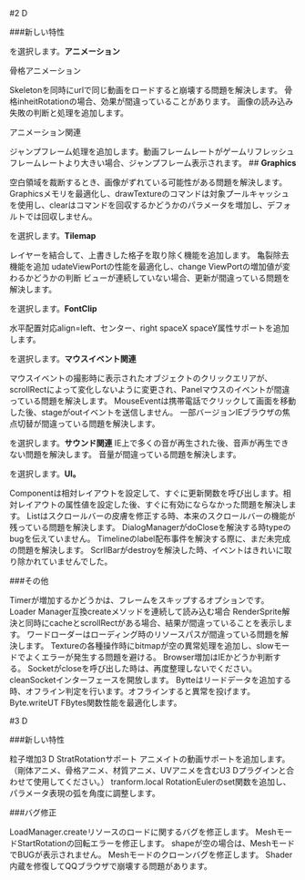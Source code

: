 #2 D

###新しい特性

を選択します。**アニメーション**

骨格アニメーション

Skeletonを同時にurlで同じ動画をロードすると崩壊する問題を解決します。
骨格inheitRotationの場合、効果が間違っていることがあります。
画像の読み込み失敗の判断と処理を追加します。

アニメーション関連

ジャンプフレーム処理を追加します。動画フレームレートがゲームリフレッシュフレームレートより大きい場合、ジャンプフレーム表示されます。
##​ **Graphics**

空白領域を裁断するとき、画像がずれている可能性がある問題を解決します。
Graphicsメモリを最適化し、drawTextureのコマンドは対象プールキャッシュを使用し、clearはコマンドを回収するかどうかのパラメータを増加し、デフォルトでは回収しません。

を選択します。**Tilemap**

レイヤーを結合して、上書きした格子を取り除く機能を追加します。
亀裂除去機能を追加
udateViewPortの性能を最適化し、change ViewPortの増加値が変わるかどうかの判断
ビューが連続していない場合、更新が間違っている問題を解決します。

を選択します。**FontClip**

水平配置対応align=left、センター、right
spaceX spaceY属性サポートを追加します。


を選択します。**マウスイベント関連**

マウスイベントの撮影時に表示されたオブジェクトのクリックエリアが、scrollRectによって変化しないように変更され、Panelマウスのイベントが間違っている問題を解決します。
MouseEventは携帯電話でクリックして画面を移動した後、stageがoutイベントを送信しません。
一部バージョンIEブラウザの焦点切替が間違っている問題を解決します。

を選択します。**サウンド関連**
IE上で多くの音が再生された後、音声が再生できない問題を解決します。
音量が間違っている問題を解決します。

を選択します。**UI。**

Componentは相対レイアウトを設定して、すぐに更新関数を呼び出します。相対レイアウトの属性値を設定した後、すぐに有効にならなかった問題を解決します。
Listはスクロールバーの皮膚を修正する時、本来のスクロールバーの機能が残っている問題を解決します。
DialogManagerがdoCloseを解決する時typeのbugを伝えていません。
Timelineのlabel配布事件を解決する際に、まだ未完成の問題を解決します。
ScrllBarがdestroyを解決した時、イベントはきれいに取り除かれていませんでした。

###その他

Timerが増加するかどうかは、フレームをスキップするオプションです。
Loader Manager互換createメソッドを連続して読み込む場合
RenderSprite解決と同時にcacheとscrollRectがある場合、結果が間違っていることを表示します。
ワードローダーはローディング時のリソースパスが間違っている問題を解決します。
Textureの各種操作時にbitmapが空の異常処理を追加し、slowモードでよくエラーが発生する問題を避ける。
Browser増加はIEかどうか判断する。
Socketがcloseを呼び出した時は、再度整理しないでください。cleanSocketインターフェースを開放します。
Bytteはリードデータを追加する時、オフライン判定を行います。オフラインすると異常を投げます。Byte.writeUT FBytes関数性能を最適化します。



#3 D

###新しい特性

粒子増加3 D StratRotationサポート
アニメイトの動画サポートを追加します。（剛体アニメ、骨格アニメ、材質アニメ、UVアニメを含むU3 Dプラグインと合わせて使用してください。）
tranform.local RotationEulerのset関数を追加し、パラメータ表現の弧を角度に調整します。

###バグ修正

LoadManager.createリソースのロードに関するバグを修正します。
MeshモードStartRotationの回転エラーを修正します。
shapeが空の場合は、MeshモードでBUGが表示されません。
Meshモードのクローンバグを修正します。
Shader内蔵を修復してQQブラウザで崩壊する問題があります。


